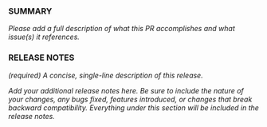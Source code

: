 ### SUMMARY

_Please add a full description of what this PR accomplishes and what issue(s) it references._

### RELEASE NOTES

_(required) A concise, single-line description of this release._

_Add your additional release notes here. Be sure to include the nature of your changes, any bugs fixed, features introduced, or changes that break backward compatibility. Everything under this section will be included in the release notes._

